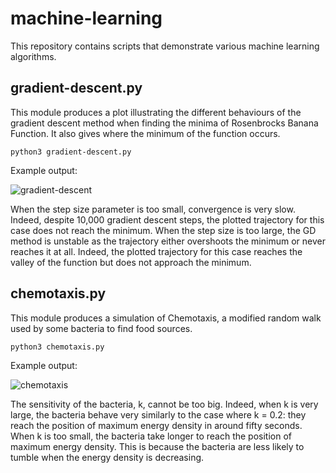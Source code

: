 # machine-learning

This repository contains scripts that demonstrate various machine learning algorithms.

## gradient-descent.py

This module produces a plot illustrating the different behaviours of the gradient descent method when finding the minima of Rosenbrocks Banana Function. It also gives where the minimum of the function occurs.

	python3 gradient-descent.py

Example output:

![gradient-descent](https://user-images.githubusercontent.com/97130665/150215868-5b91452b-c89e-4e8c-9822-b054dd0b0e6d.png)

When the step size parameter is too small, convergence is very slow. Indeed, despite 10,000 gradient descent steps, the plotted trajectory for this case does not reach the minimum. When the step size is too large, the GD method is unstable as the trajectory either overshoots the minimum or never reaches it at all. Indeed, the plotted trajectory for this case reaches the valley of the function but does not approach the minimum.

## chemotaxis.py

This module produces a simulation of Chemotaxis, a modified random walk used by some bacteria to find food sources.

	python3 chemotaxis.py

Example output:

![chemotaxis](https://user-images.githubusercontent.com/97130665/150216892-c2fb4fdd-5772-42d5-adf9-d9a43a44d831.png)

The sensitivity of the bacteria, k, cannot be too big. Indeed, when k is very large, the bacteria behave very similarly to the case where k = 0.2: they reach the position of maximum energy density in around fifty seconds. When k is too small, the bacteria take longer to reach the position of maximum energy density. This is because the bacteria are less likely to tumble when the energy density is decreasing.
